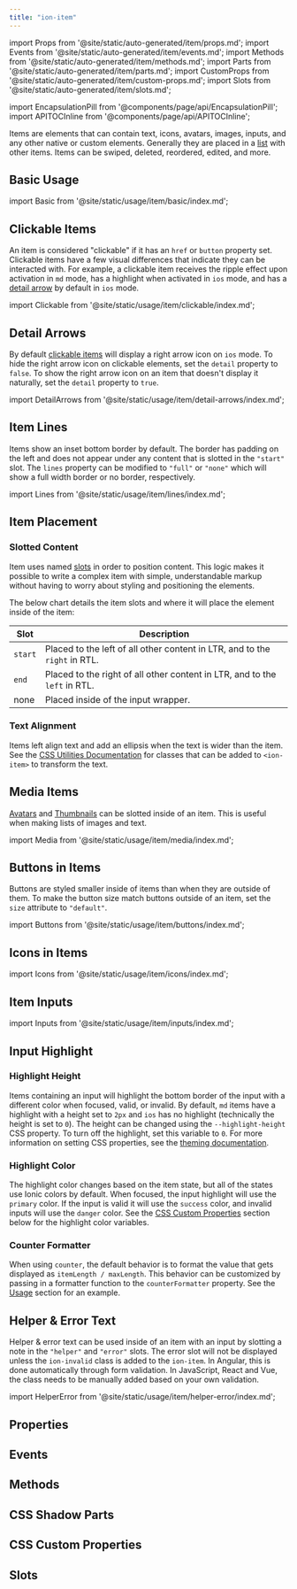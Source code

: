 ```yaml
---
title: "ion-item"
---
```

import Props from '@site/static/auto-generated/item/props.md';
import Events from '@site/static/auto-generated/item/events.md';
import Methods from '@site/static/auto-generated/item/methods.md';
import Parts from '@site/static/auto-generated/item/parts.md';
import CustomProps from '@site/static/auto-generated/item/custom-props.md';
import Slots from '@site/static/auto-generated/item/slots.md';

<head>
  <title>ion-item: Input, Edit, or Delete iOS and Android Item Elements</title>
  <meta name="description" content="ion-item elements for iOS/Android contain text, icons, images, and other custom elements. They're placed in a list and can be input, deleted, edited, and more." />
</head>

import EncapsulationPill from '@components/page/api/EncapsulationPill';
import APITOCInline from '@components/page/api/APITOCInline';

<EncapsulationPill type="shadow" />

Items are elements that can contain text, icons, avatars, images, inputs, and any other native or custom elements. Generally they are placed in a [list](./list) with other items. Items can be swiped, deleted, reordered, edited, and more.

## Basic Usage

import Basic from '@site/static/usage/item/basic/index.md';

<Basic />

## Clickable Items

An item is considered "clickable" if it has an `href` or `button` property set. Clickable items have a few visual differences that indicate they can be interacted with. For example, a clickable item receives the ripple effect upon activation in `md` mode, has a highlight when activated in `ios` mode, and has a [detail arrow](#detail-arrows) by default in `ios` mode.

import Clickable from '@site/static/usage/item/clickable/index.md';

<Clickable />

## Detail Arrows

By default [clickable items](#clickable-items) will display a right arrow icon on `ios` mode. To hide the right arrow icon on clickable elements, set the `detail` property to `false`. To show the right arrow icon on an item that doesn't display it naturally, set the `detail` property to `true`.

import DetailArrows from '@site/static/usage/item/detail-arrows/index.md';

<DetailArrows />


<!--

TODO add this functionality back as a css variable

This feature is not enabled by default on clickable items for the `md` mode, but it can be enabled by setting the following CSS variable:

```css
--item-detail-push-show: true;
```

See the [theming documentation](/docs/theming/css-variables) for more information.

-->


## Item Lines

Items show an inset bottom border by default. The border has padding on the left and does not appear under any content that is slotted in the `"start"` slot. The `lines` property can be modified to `"full"` or `"none"` which will show a full width border or no border, respectively.

import Lines from '@site/static/usage/item/lines/index.md';

<Lines />


## Item Placement

### Slotted Content

Item uses named [slots](https://developer.mozilla.org/en-US/docs/Web/HTML/Element/slot) in order to position content. This logic makes it possible to write a complex item with simple, understandable markup without having to worry about styling and positioning the elements.

The below chart details the item slots and where it will place the element inside of the item:

| Slot    | Description                                                                 |
|---------|-----------------------------------------------------------------------------|
| `start` | Placed to the left of all other content in LTR, and to the `right` in RTL.  |
| `end`   | Placed to the right of all other content in LTR, and to the `left` in RTL.  |
| none    | Placed inside of the input wrapper.                                         |

### Text Alignment

Items left align text and add an ellipsis when the text is wider than the item. See the [CSS Utilities Documentation](/docs/layout/css-utilities) for classes that can be added to `<ion-item>` to transform the text.


## Media Items

[Avatars](./avatar) and [Thumbnails](./thumbnail) can be slotted inside of an item. This is useful when making lists of images and text.

import Media from '@site/static/usage/item/media/index.md';

<Media />


## Buttons in Items

Buttons are styled smaller inside of items than when they are outside of them. To make the button size match buttons outside of an item, set the `size` attribute to `"default"`.

import Buttons from '@site/static/usage/item/buttons/index.md';

<Buttons />

## Icons in Items

import Icons from '@site/static/usage/item/icons/index.md';

<Icons />

## Item Inputs

import Inputs from '@site/static/usage/item/inputs/index.md';

<Inputs />


## Input Highlight

### Highlight Height

Items containing an input will highlight the bottom border of the input with a different color when focused, valid, or invalid. By default, `md` items have a highlight with a height set to `2px` and `ios` has no highlight (technically the height is set to `0`). The height can be changed using the `--highlight-height` CSS property. To turn off the highlight, set this variable to `0`. For more information on setting CSS properties, see the [theming documentation](/docs/theming/css-variables).

### Highlight Color

The highlight color changes based on the item state, but all of the states use Ionic colors by default. When focused, the input highlight will use the `primary` color. If the input is valid it will use the `success` color, and invalid inputs will use the `danger` color. See the [CSS Custom Properties](#css-custom-properties) section below for the highlight color variables.

### Counter Formatter

When using `counter`, the default behavior is to format the value that gets displayed as `itemLength / maxLength`. This behavior can be customized by passing in a formatter function to the `counterFormatter` property. See the [Usage](#usage) section for an example.


## Helper & Error Text

Helper & error text can be used inside of an item with an input by slotting a note in the `"helper"` and `"error"` slots. The error slot will not be displayed unless the `ion-invalid` class is added to the `ion-item`. In Angular, this is done automatically through form validation. In JavaScript, React and Vue, the class needs to be manually added based on your own validation.

import HelperError from '@site/static/usage/item/helper-error/index.md';

<HelperError />


## Properties
<Props />

## Events
<Events />

## Methods
<Methods />

## CSS Shadow Parts
<Parts />

## CSS Custom Properties
<CustomProps />

## Slots
<Slots />
